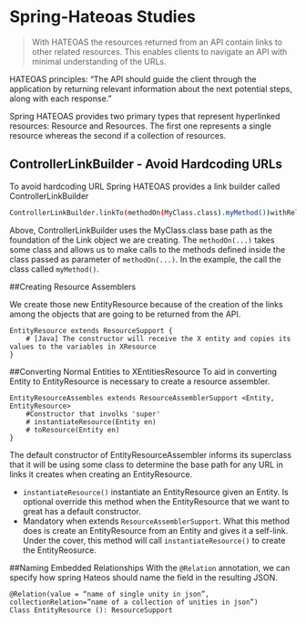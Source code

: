 # Spring-Hateoas Studies
>With HATEOAS the resources returned from an API contain links to other related resources. This enables clients to navigate an API with minimal understanding of the URLs.

HATEOAS principles: “The API should guide the client through the application by returning relevant information about the next potential steps, along with each response.”

Spring HATEOAS provides two primary types that represent hyperlinked resources: Resource and Resources. The first one represents a single resource whereas the second if a collection of resources.

## ControllerLinkBuilder - Avoid Hardcoding URLs

To avoid hardcoding URL Spring HATEOAS provides a link builder called ControllerLinkBuilder 

```sh
ControllerLinkBuilder.linkTo(methodOn(MyClass.class).myMethod())withRel(“name-of-the-relation”));

```

Above, ControllerLinkBuilder uses the MyClass.class base path as the foundation of the Link object we are creating. The `methodOn(...)` takes some class and allows us to make calls to the methods defined inside the class passed as parameter of `methodOn(...)`. In the example, the call the class called `myMethod()`.

##Creating Resource Assemblers

We create those new EntityResource because of the creation of the links among the objects that are going to be returned from the API.

```
EntityResource extends ResourceSupport {
    # [Java] The constructor will receive the X entity and copies its values to the variables in XResource
}
```

##Converting Normal Entities to XEntitiesResource
To aid in converting Entity to EntityResource is necessary to create a resource assembler.

```
EntityResourceAssembles extends ResourceAssemblerSupport <Entity, EntityResource> 
	#Constructor that involks 'super'
	# instantiateResource(Entity en)
	# toResource(Entity en)
} 

```

The default constructor of EntityResourceAssembler informs its superclass that it will be using some class to determine the base path for any URL in links it creates when creating an EntityResource.
*	`instantiateResource()` instantiate an EntityResource given an Entity. Is optional override this method when the EntityResource that we want to great has a default constructor.
*	Mandatory when extends `ResourceAssemblerSupport`. What this method does is create an EntityResource from an Entity and gives it a self-link. Under the cover, this method will call `instantiateResource()`  to create the EntityReosurce.

##Naming Embedded Relationships
With the `@Relation` annotation, we can specify how spring Hateos should name the field in the resulting JSON.

```
@Relation(value = “name of single unity in json”, collectionRelation=”name of a collection of unities in json”)
Class EntityResource (): ResourceSupport
```

